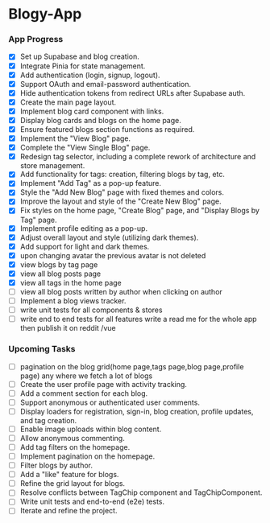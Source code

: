 # Blogy-App

### **App Progress**

- [X] Set up Supabase and blog creation.
- [X] Integrate Pinia for state management.
- [X] Add authentication (login, signup, logout).
- [X] Support OAuth and email-password authentication.
- [X] Hide authentication tokens from redirect URLs after Supabase auth.
- [X] Create the main page layout.
- [X] Implement blog card component with links.
- [X] Display blog cards and blogs on the home page.
- [X] Ensure featured blogs section functions as required.
- [X] Implement the "View Blog" page.
- [X] Complete the "View Single Blog" page.
- [X] Redesign tag selector, including a complete rework of architecture and store management.
- [X] Add functionality for tags: creation, filtering blogs by tag, etc.
- [X] Implement "Add Tag" as a pop-up feature.
- [X] Style the "Add New Blog" page with fixed themes and colors.
- [X] Improve the layout and style of the "Create New Blog" page.
- [X] Fix styles on the home page, "Create Blog" page, and "Display Blogs by Tag" page.
- [X] Implement profile editing as a pop-up.
- [X] Adjust overall layout and style (utilizing dark themes).
- [X] Add support for light and dark themes.
- [X] upon changing avatar the previous avatar is not deleted 
- [X] view blogs by tag page 
- [X] view all blog posts page 
- [X] view all tags in the home page 
- [ ] view all blog posts written by author when clicking on author
- [ ] Implement a blog views tracker.
- [ ] write unit tests for all components & stores 
- [ ] write end to end tests for all features 
write a read me for the whole app then publish it on reddit /vue 
### **Upcoming Tasks**
- [ ] pagination on the blog grid(home page,tags page,blog page,profile page) any where we fetch a lot of blogs 
- [ ] Create the user profile page with activity tracking.
- [ ] Add a comment section for each blog.
- [ ] Support anonymous or authenticated user comments.
- [ ] Display loaders for registration, sign-in, blog creation, profile updates, and tag creation.
- [ ] Enable image uploads within blog content.
- [ ] Allow anonymous commenting.
- [ ] Add tag filters on the homepage.
- [ ] Implement pagination on the homepage.
- [ ] Filter blogs by author.
- [ ] Add a "like" feature for blogs.
- [ ] Refine the grid layout for blogs.
- [ ] Resolve conflicts between TagChip component and TagChipComponent.
- [ ] Write unit tests and end-to-end (e2e) tests.
- [ ] Iterate and refine the project.
